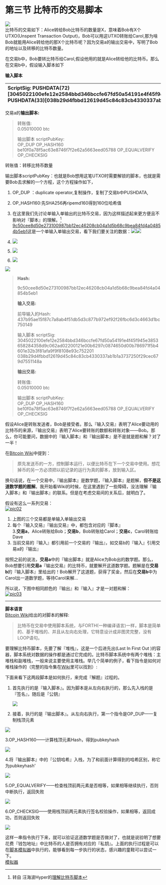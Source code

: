 # 第三节 比特币的交易脚本

![](/区块链/比特币的交易脚本/import1.png)  
比特币的交易如下：Alice转给Bob比特币的数量是X，意味着Bob有X个UTXO\(Unspent Transaction Output\)，Bob可以用这UTXO转账给Carol,那为啥Bob就能用Alice转给他的那X个比特币呢？因为交易a的输出交易中，写明了Bob的地址以及转移的比特币数量。

在交易b中，Bob要转比特币给Carol,假设他用的就是Alice转给他的比特币。那么在交易b中，假设输入脚本如下

**输入脚本**

| ScriptSig: PUSHDATA\(72\)\[3045022100efe12e2584bbd346bccfe67fd50a54191e4f45f945e3853658284358d9c062ad02200121e00b6297c0874650d00b786971f5b4601e32b3f81afa9f9f8108e93c752201\] PUSHDATA\(33\)\[038b29d4fbbd12619d45c84c83cb4330337ab1b1a3737250f29cec679d7551148a\] |
| :--- |


交易a的**输出脚本:**

> 转账值:  
> 0.05010000 btc
>
> 输出脚本 scriptPubKey:  
> OP\_DUP OP\_HASH160 be10f0a78f5ac63e8746f7f2e62a5663eed05788 OP\_EQUALVERIFY OP\_CHECKSIG

转账值：转移比特币数量

输出脚本scriptPubKey：也就是Bob想用这笔UTXO时需要解锁的脚本，也就是需要Bob去求解的一个方程，这个方程操作如下，

1. OP\_DUP ：duplicate operator,复制操作，复制了交易b中PUSHDATA,
2. OP\_HASH160:先SHA256再ripemd160得到160位哈希值

3. 在这里我们先讨论单输入单输出的比特币交易，因为这样描述起来更方便且不影响对『脚本』的理解。[^1]  
   [9c50cee8d50e273100987bb12ec46208cb04a1d5b68c9bea84fd4a04854b5eb1](https://blockchain.info/zh-cn/tx/9c50cee8d50e273100987bb12ec46208cb04a1d5b68c9bea84fd4a04854b5eb1)这是一个单输入单输出交易，看下我们要关注的数据：![](/assets/import4-3-0.png)![](/assets/import4-3-2.png)

4. ![](/assets/import4-3-2.png)

5. ![](/assets/import4-3-2.png)

6. ![](/assets/import4-3-2.png)

![](/assets/import4-3-3.png)

> **Hash:**
>
> 9c50cee8d50e273100987bb12ec46208cb04a1d5b68c9bea84fd4a04854b5eb1
>
> **输入交易:**
>
> 前导输入的Hash:  
> 437b95ae15f87c7a8ab4f51db5d3c877b972ef92f26fbc6d3c4663d1bc750149
>
> 输入脚本 scriptSig:  
> 3045022100efe12e2584bbd346bccfe67fd50a54191e4f45f945e3853658284358d9c062ad02200121e00b6297c0874650d00b786971f5b4601e32b3f81afa9f9f8108e93c752201  
> 038b29d4fbbd12619d45c84c83cb4330337ab1b1a3737250f29cec679d7551148a
>
> **输出交易:**
>
> 转账值:  
> 0.05010000 btc
>
> 输出脚本 scriptPubKey:  
> OP\_DUP OP\_HASH160 be10f0a78f5ac63e8746f7f2e62a5663eed05788 OP\_EQUALVERIFY OP\_CHECKSIG

假设Alice是转账发送者，Bob是接受者。那么『输入交易』表明了Alice要动用的比特币的来源，『输出交易』表明了Alice要转账的数额和转账对象——Bob。那么，你可能要问，数据中的『输入脚本』和『输出脚本』是不是就是题和解？对了一半！

在[Bitcoin Wiki](http://www.8btc.com/bitcoin_scripts)中提到：

> 原先发送币的一方，控制脚本运行，以便比特币在下一个交易中使用。想花掉币的另一方必须把以前记录的运行为真的脚本，放到输入区。

换句话说，在一个交易中，『输出脚本』是数学题，『输入脚本』是题解，**但不是这道数学题的题解**。我开始看Wiki的时候，在这里遇到了一些障碍，没法理解『输入脚本』和『输出脚本』的联系。但是在考虑交易间的关系后，就明白了。

假设有这么一系列交易：  
[![](http://cdn.8btc.com/wp-content/uploads/2014/12/pic02.png "pic02")](http://cdn.8btc.com/wp-content/uploads/2014/12/pic02.png)  
1. 上图的三个交易都是单输入单输出交易  
2. 每个『输入交易』『输出交易』中，都包含对应的『脚本』  
3.**交易a**，Alice转账给Bob；**交易b**，Bob转账给Carol；**交易c**，Carol转账给Dave  
4. 当前交易的『输入』都引用前一个交易的『输出』，如交易b的『输入』引用交易a的『输出』

按照之前的说法，**交易a**中的『输出脚本』就是Alice为Bob出的数学题。那么，Bob想要引用**交易a**『输出交易』的比特币，就要解开这道数学题。题解是在**交易b**的『输入脚本』里给出的！Bob解开了这道题，获得了奖金，然后在**交易b**中为Carol出一道数学题，等待Carol来解…

所以说，下图中相同颜色的『输出』和『输入』才是一对题和解：  
[![](http://cdn.8btc.com/wp-content/uploads/2014/12/pic03.png "pic03")](http://cdn.8btc.com/wp-content/uploads/2014/12/pic03.png)

---

**脚本语言**  
[Bitcoin Wiki](http://www.8btc.com/bitcoin_scripts)给出的对脚本的解释:

> 比特币在交易中使用脚本系统，与FORTH\(一种编译语言\)一样，脚本是简单的、基于堆栈的、并且从左向右处理，它特意设计成非图灵完整，没有LOOP语句。

要理解比特币脚本，先要了解『堆栈』，这是一个后进先出\(Last In First Out \)的容器，脚本系统对数据的操作都是通过它完成的。比特币脚本系统中有两个堆栈：主堆栈和副堆栈，一般来说主要使用主堆栈。举几个简单的例子，看下指令是如何对堆栈操作的（完整的指令集在[Wiki](http://www.8btc.com/bitcoin_scripts)里可以找到）:

下面来看下这两段脚本是如何执行，来完成『解题』过程的。

1. 首先执行的是『输入脚本』。因为脚本是从左向右执行的，那么先入栈的是『签名』，随后是『公钥』

   ![](https://pic4.zhimg.com/80/v2-5005f1da39f2ddd348a0230cc6a09794_hd.jpg)

2. 接着，执行的是『输出脚本』。从左向右执行，第一个指令是OP\_DUP——复制栈顶元素

![](https://pic4.zhimg.com/80/v2-3d83410119fb9b4d448877c999c1d9fc_hd.jpg)

3.OP\_HASH160——计算栈顶元素Hash，得到pubkeyhash

![](https://pic1.zhimg.com/80/v2-64619c2b7321a958bb33afba22db6788_hd.jpg)

4.将『输出脚本』中的『公钥哈希』入栈，为了和前面计算得到的哈希区别，称它为pubkeyhash'

![](https://pic1.zhimg.com/80/v2-ab507108d834ca5a911ec20d10079b44_hd.jpg)

5.OP\_EQUALVERIFY——检查栈顶前两元素是否相等，如果相等继续执行，否则中断执行，返回失败

![](https://pic4.zhimg.com/80/v2-5cfb8a597f8eb781f3cf89cd8ee2b271_hd.jpg)

6.OP\_CHECKSIG——使用栈顶前两元素执行签名校验操作，如果相等，返回成功，否则返回失败

![](https://pic4.zhimg.com/80/v2-d9a75a3cd3e9f945dfadb7841a88967b_hd.jpg)

这样一串指令执行下来，就可以验证这道数学题是否做对了，也就是说验明了想要花费『钱包地址』中比特币的人是否拥有对应的『私钥』。上面的执行过程是可以在[脚本模拟器](https://link.zhihu.com/?target=http%3A//webbtc.com/script)中执行的，能够看到每一步执行的状态，感兴趣的童鞋可以尝试一下。  
[模拟器](https://webbtc.com/script)

[^1]: 转自 汪海波Hyper的[理解比特币脚本](http://www.8btc.com/understand-bitcoin-script)

